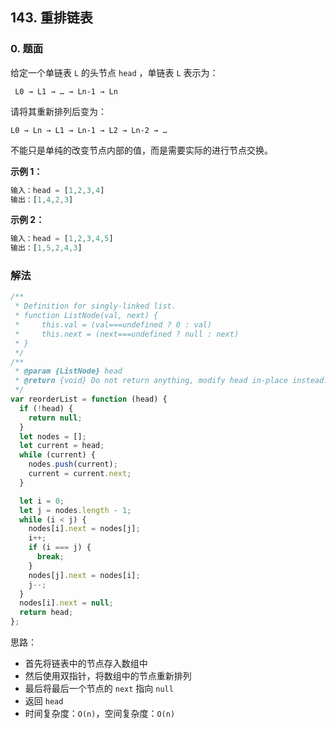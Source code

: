 ## 143. 重排链表

### 0. 题面

给定一个单链表 `L` 的头节点 `head` ，单链表 `L` 表示为：

```
 L0 → L1 → … → Ln-1 → Ln
```

请将其重新排列后变为：

```
L0 → Ln → L1 → Ln-1 → L2 → Ln-2 → …
```

不能只是单纯的改变节点内部的值，而是需要实际的进行节点交换。

**示例 1：**

```javascript
输入：head = [1,2,3,4]
输出：[1,4,2,3]
```

**示例 2：**

```javascript
输入：head = [1,2,3,4,5]
输出：[1,5,2,4,3]
```

### 解法

```javascript
/**
 * Definition for singly-linked list.
 * function ListNode(val, next) {
 *     this.val = (val===undefined ? 0 : val)
 *     this.next = (next===undefined ? null : next)
 * }
 */
/**
 * @param {ListNode} head
 * @return {void} Do not return anything, modify head in-place instead.
 */
var reorderList = function (head) {
  if (!head) {
    return null;
  }
  let nodes = [];
  let current = head;
  while (current) {
    nodes.push(current);
    current = current.next;
  }

  let i = 0;
  let j = nodes.length - 1;
  while (i < j) {
    nodes[i].next = nodes[j];
    i++;
    if (i === j) {
      break;
    }
    nodes[j].next = nodes[i];
    j--;
  }
  nodes[i].next = null;
  return head;
};
```

思路：

- 首先将链表中的节点存入数组中
- 然后使用双指针，将数组中的节点重新排列
- 最后将最后一个节点的 `next` 指向 `null`
- 返回 `head`
- 时间复杂度：`O(n)`，空间复杂度：`O(n)`
